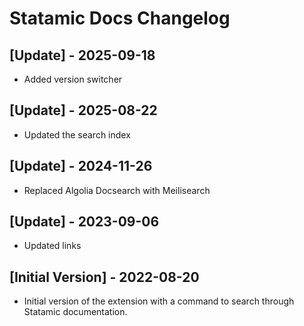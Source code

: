 # Statamic Docs Changelog

## [Update] - 2025-09-18

- Added version switcher

## [Update] - 2025-08-22

- Updated the search index

## [Update] - 2024-11-26

- Replaced Algolia Docsearch with Meilisearch

## [Update] - 2023-09-06

- Updated links

## [Initial Version] - 2022-08-20

- Initial version of the extension with a command to search through Statamic documentation.
